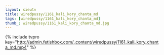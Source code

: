 ```yaml
--- 
layout: sieutv
title: wiredpussy/1161_kali_kory_chanta_md
tags: [wiredpussy/1161_kali_kory_chanta_md]
thumb_: wiredpussy/1161_kali_kory_chanta_md.jpg
---
```

{% include tvpro key="http://admin.fetishbox.com/_content/wiredpussy/1161_kali_kory_chanta_md.mp4" %} 
